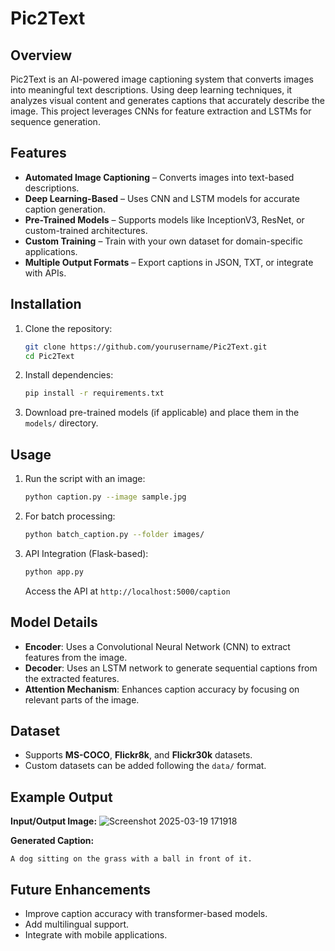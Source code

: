 # Pic2Text

## Overview
Pic2Text is an AI-powered image captioning system that converts images into meaningful text descriptions. Using deep learning techniques, it analyzes visual content and generates captions that accurately describe the image. This project leverages CNNs for feature extraction and LSTMs for sequence generation.

## Features
- **Automated Image Captioning** – Converts images into text-based descriptions.
- **Deep Learning-Based** – Uses CNN and LSTM models for accurate caption generation.
- **Pre-Trained Models** – Supports models like InceptionV3, ResNet, or custom-trained architectures.
- **Custom Training** – Train with your own dataset for domain-specific applications.
- **Multiple Output Formats** – Export captions in JSON, TXT, or integrate with APIs.

## Installation
1. Clone the repository:
   ```bash
   git clone https://github.com/yourusername/Pic2Text.git
   cd Pic2Text
   ```
2. Install dependencies:
   ```bash
   pip install -r requirements.txt
   ```
3. Download pre-trained models (if applicable) and place them in the `models/` directory.

## Usage
1. Run the script with an image:
   ```bash
   python caption.py --image sample.jpg
   ```
2. For batch processing:
   ```bash
   python batch_caption.py --folder images/
   ```
3. API Integration (Flask-based):
   ```bash
   python app.py
   ```
   Access the API at `http://localhost:5000/caption`

## Model Details
- **Encoder**: Uses a Convolutional Neural Network (CNN) to extract features from the image.
- **Decoder**: Uses an LSTM network to generate sequential captions from the extracted features.
- **Attention Mechanism**: Enhances caption accuracy by focusing on relevant parts of the image.

## Dataset
- Supports **MS-COCO**, **Flickr8k**, and **Flickr30k** datasets.
- Custom datasets can be added following the `data/` format.

## Example Output
**Input/Output Image:**
![Screenshot 2025-03-19 171918](https://github.com/user-attachments/assets/70e1f301-b6f5-4e7b-bafe-7710fcc3c4d4)



**Generated Caption:**
```
A dog sitting on the grass with a ball in front of it.
```

## Future Enhancements
- Improve caption accuracy with transformer-based models.
- Add multilingual support.
- Integrate with mobile applications.



